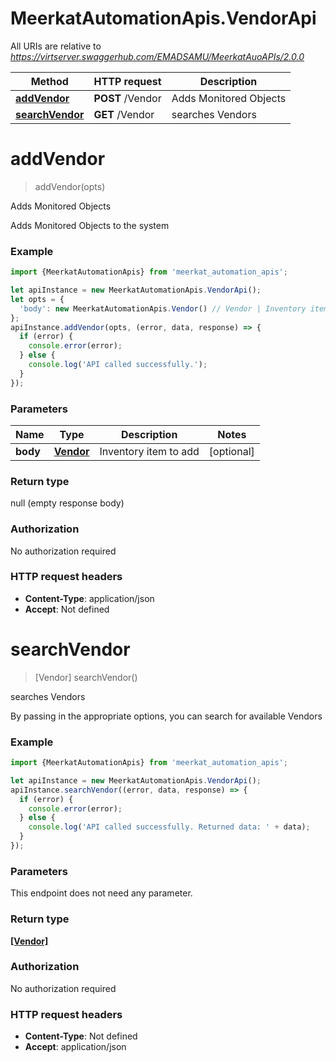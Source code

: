 # MeerkatAutomationApis.VendorApi

All URIs are relative to *https://virtserver.swaggerhub.com/EMADSAMU/MeerkatAuoAPIs/2.0.0*

Method | HTTP request | Description
------------- | ------------- | -------------
[**addVendor**](VendorApi.md#addVendor) | **POST** /Vendor | Adds Monitored Objects
[**searchVendor**](VendorApi.md#searchVendor) | **GET** /Vendor | searches Vendors

<a name="addVendor"></a>
# **addVendor**
> addVendor(opts)

Adds Monitored Objects

Adds Monitored Objects to the system

### Example
```javascript
import {MeerkatAutomationApis} from 'meerkat_automation_apis';

let apiInstance = new MeerkatAutomationApis.VendorApi();
let opts = { 
  'body': new MeerkatAutomationApis.Vendor() // Vendor | Inventory item to add
};
apiInstance.addVendor(opts, (error, data, response) => {
  if (error) {
    console.error(error);
  } else {
    console.log('API called successfully.');
  }
});
```

### Parameters

Name | Type | Description  | Notes
------------- | ------------- | ------------- | -------------
 **body** | [**Vendor**](Vendor.md)| Inventory item to add | [optional] 

### Return type

null (empty response body)

### Authorization

No authorization required

### HTTP request headers

 - **Content-Type**: application/json
 - **Accept**: Not defined

<a name="searchVendor"></a>
# **searchVendor**
> [Vendor] searchVendor()

searches Vendors

By passing in the appropriate options, you can search for available Vendors 

### Example
```javascript
import {MeerkatAutomationApis} from 'meerkat_automation_apis';

let apiInstance = new MeerkatAutomationApis.VendorApi();
apiInstance.searchVendor((error, data, response) => {
  if (error) {
    console.error(error);
  } else {
    console.log('API called successfully. Returned data: ' + data);
  }
});
```

### Parameters
This endpoint does not need any parameter.

### Return type

[**[Vendor]**](Vendor.md)

### Authorization

No authorization required

### HTTP request headers

 - **Content-Type**: Not defined
 - **Accept**: application/json

